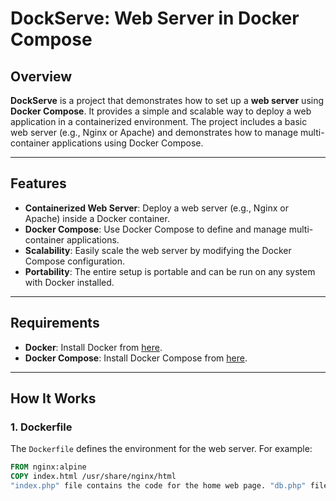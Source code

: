 # DockServe: Web Server in Docker Compose

## Overview
**DockServe** is a project that demonstrates how to set up a **web server** using **Docker Compose**. It provides a simple and scalable way to deploy a web application in a containerized environment. The project includes a basic web server (e.g., Nginx or Apache) and demonstrates how to manage multi-container applications using Docker Compose.

---

## Features
- **Containerized Web Server**: Deploy a web server (e.g., Nginx or Apache) inside a Docker container.
- **Docker Compose**: Use Docker Compose to define and manage multi-container applications.
- **Scalability**: Easily scale the web server by modifying the Docker Compose configuration.
- **Portability**: The entire setup is portable and can be run on any system with Docker installed.

---

## Requirements
- **Docker**: Install Docker from [here](https://docs.docker.com/get-docker/).
- **Docker Compose**: Install Docker Compose from [here](https://docs.docker.com/compose/install/).

---

## How It Works

### 1. **Dockerfile**
The `Dockerfile` defines the environment for the web server. For example:
```Dockerfile
FROM nginx:alpine
COPY index.html /usr/share/nginx/html
"index.php" file contains the code for the home web page. "db.php" file contains the code for the page where the data is shown from the database. "db" folder contains the script for the database creation in "MySQL". In order to use the files, first, you have to build an 'image' using the dockerfile called "project", second, use the docker-compose file to run the server and connect the containers together, last thing, go on your browser and type in the URL 'localhost:80/index.php', and with these steps you should be able to see our work :).
